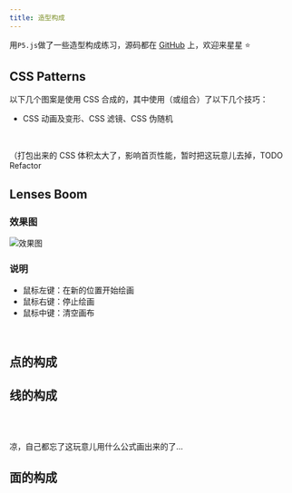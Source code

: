```yaml
---
title: 造型构成
---
```


用`P5.js`做了一些造型构成练习，源码都在 [GitHub](https://github.com/Lionad-Morotar/blogs/tree/master/blogs/.vuepress/components) 上，欢迎来星星 ⭐

## CSS Patterns

以下几个图案是使用 CSS 合成的，其中使用（或组合）了以下几个技巧：

-   CSS 动画及变形、CSS 滤镜、CSS 伪随机

<br />

（打包出来的 CSS 体积太大了，影响首页性能，暂时把这玩意儿去掉，TODO Refactor
<!-- 
  <Article-C200403-CSSPatterns />
  <Article-C200403-CSSPatterns-2 />
 -->

## Lenses Boom

### 效果图

<img
  srcset="
    https://mgear-image.oss-cn-shanghai.aliyuncs.com/image/p5/2020-04-03-10-48-22_480.png 480w,
    https://mgear-image.oss-cn-shanghai.aliyuncs.com/image/p5/2020-04-03-10-48-22_960.png 960w,
    https://mgear-image.oss-cn-shanghai.aliyuncs.com/image/p5/2020-04-03-10-48-22_1440.png 1440w"
  src="https://mgear-image.oss-cn-shanghai.aliyuncs.com/image/p5/2020-04-03-10-48-22_1440.png"
  alt="效果图"
/>

### 说明

-   鼠标左键：在新的位置开始绘画
-   鼠标右键：停止绘画
-   鼠标中键：清空画布

<br />

<Article-C200403-LensesBoom />

## 点的构成

<Article-C200403-DotBasic />

## 线的构成

<Article-C200403-LineBasic />

<br />

<Article-C200403-LineBasic-2 />

<br />

凉，自己都忘了这玩意儿用什么公式画出来的了...

<Article-C200403-LineBasic-3 />

## 面的构成

<Article-C200403-AreaBasic-1 />

<br />

<Article-C200403-AreaBasic-2 />
